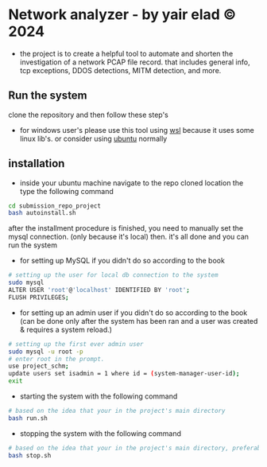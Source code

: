 # Network analyzer - by yair elad © 2024

- the project is to create a helpful tool to automate and shorten the investigation of a network 
PCAP file record. that includes general info, tcp exceptions, DDOS detections, MITM detection, and more.

## Run the system
clone the repository and then follow these step's
- for windows user's please use this tool using [wsl](https://learn.microsoft.com/en-us/windows/wsl/install) because it uses some linux lib's. or consider using [ubuntu](https://ubuntu.com/tutorials/install-ubuntu-desktop#1-overview) normally
## installation
- inside your ubuntu machine navigate to the repo cloned location the type the following command
```sh
cd submission_repo_project
bash autoinstall.sh
```
after the installment procedure is finished, you need to manually set the mysql connection. (only because it's local) then. it's all done and you can run the system
- for setting up MySQL if you didn't do so according to the book
```sh
# setting up the user for local db connection to the system
sudo mysql
ALTER USER 'root'@'localhost' IDENTIFIED BY 'root';
FLUSH PRIVILEGES;
```
- for setting up an admin user if you didn't do so according to the book (can be done only after the system has been ran and a user was created & requires a system reload.)
```sh
# setting up the first ever admin user
sudo mysql -u root -p
# enter root in the prompt.
use project_schm;
update users set isadmin = 1 where id = (system-manager-user-id);
exit
```

- starting the system with the following command
```sh
# based on the idea that your in the project's main directory
bash run.sh
```

- stopping the system with the following command
```sh
# based on the idea that your in the project's main directory, preferably in another terminal
bash stop.sh
```